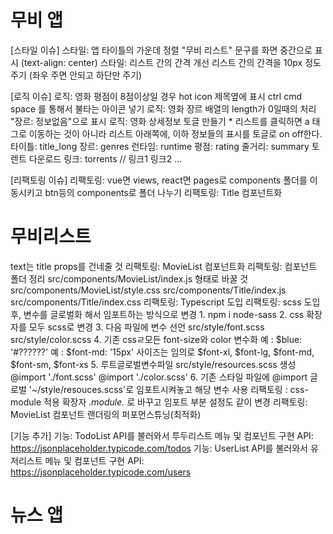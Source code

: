 # 무비 앱

[스타일 이슈]
스타일: 앱 타이틀의 가운데 정렬
    "무비 리스트" 문구를 화면 중간으로 표시 (text-align: center)
스타일: 리스트 간의 간격 개선
    리스트 간의 간격을 10px 정도 주기 (좌우 주면 안되고 하단만 주기)

[로직 이슈]
로직: 영화 평점이 8점이상일 경우 hot icon 제목옆에 표시
    ctrl cmd space 를 통해서 불타는 아이콘 넣기
로직: 영화 장르 배열의 length가 0일때의 처리
    "장르: 정보없음"으로 표시
로직: 영화 상세정보 토글 만들기
    * 리스트를 클릭하면 a 태그로 이동하는 것이 아니라 리스트 아래쪽에, 이하 정보들의 표시를 토글로 on off한다.
    타이틀: title_long
    장르: genres
    런타임: runtime
    평점: rating
    줄거리: summary
    토렌트 다운로드 링크: torrents // 링크1 링크2 ... 

[리팩토링 이슈]
리팩토링: vue면 views, react면 pages로 components 폴더를 이동시키고 btn등의 components로 폴더 나누기
리팩토링: Title 컴포넌트화
    <h1>무비리스트</h1>
    text는 title props를 건네줄 것
리팩토링: MovieList 컴포넌트화
리팩토링: 컴포넌트 폴더 정리
    src/components/MovieList/index.js 형태로 바꿀 것
    src/components/MovieList/style.css
    src/components/Title/index.js
    src/components/Title/index.css
리팩토링: Typescript 도입
리팩토링: scss 도입 후, 변수를 글로벌화 해서 임포트하는 방식으로 변경
    1. npm i node-sass
    2. css 확장자를 모두 scss로 변경
    3. 다음 파일에 변수 선언
        src/style/font.scss
        src/style/color.scss
    4. 기존 cssㄹ모든 font-size와 color 변수화
        예 : $blue: '#??????'
        예 : $font-md: '15px' 사이즈는 임의로
        $font-xl, $font-lg, $font-md, $font-sm, $font-xs
    5. 루트글로벌변수파일 src/style/resources.scss 생성
            @import './font.scss'
            @import './color.scss'
    6. 기존 스타일 파일에 @import 글로벌 '~/style/resouces.scss'로 임포트시켜놓고 해당 변수 사용
리팩토링 : css-module 적용
    확장자 *.module.* 로 바꾸고 임포트 부분 설정도 같이 변경
리팩토링: MovieList 컴포넌트 랜더링의 퍼포먼스튜닝(최적화)

[기능 추가]
기능: TodoList API를 불러와서 투두리스트 메뉴 및 컴포넌트 구현
    API: https://jsonplaceholder.typicode.com/todos
기능: UserList API를 불러와서 유저리스트 메뉴 및 컴포넌트 구현
    API: https://jsonplaceholder.typicode.com/users



# 뉴스 앱
